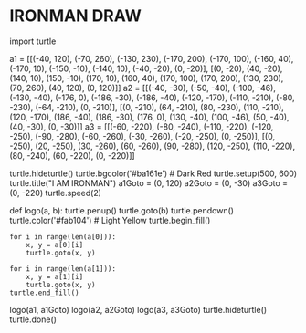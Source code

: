 # IRONMAN DRAW

import turtle

a1 = [[(-40, 120), (-70, 260), (-130, 230), (-170, 200), (-170, 100), (-160, 40), (-170, 10), (-150, -10), (-140, 10),
           (-40, -20), (0, -20)],
          [(0, -20), (40, -20), (140, 10), (150, -10), (170, 10), (160, 40), (170, 100), (170, 200), (130, 230), (70, 260),
           (40, 120), (0, 120)]]
a2 = [[(-40, -30), (-50, -40), (-100, -46), (-130, -40), (-176, 0), (-186, -30), (-186, -40), (-120, -170), (-110, -210),
           (-80, -230), (-64, -210), (0, -210)],
          [(0, -210), (64, -210), (80, -230), (110, -210), (120, -170), (186, -40), (186, -30), (176, 0), (130, -40),
           (100, -46), (50, -40), (40, -30), (0, -30)]]
a3 = [[(-60, -220), (-80, -240), (-110, -220), (-120, -250), (-90, -280), (-60, -260), (-30, -260), (-20, -250),
           (0, -250)],
          [(0, -250), (20, -250), (30, -260), (60, -260), (90, -280), (120, -250), (110, -220), (80, -240), (60, -220),
           (0, -220)]]

turtle.hideturtle()
turtle.bgcolor('#ba161e')  # Dark Red
turtle.setup(500, 600)
turtle.title("I AM IRONMAN")
a1Goto = (0, 120)
a2Goto = (0, -30)
a3Goto = (0, -220)
turtle.speed(2)


def logo(a, b):
    turtle.penup()
    turtle.goto(b)
    turtle.pendown()
    turtle.color('#fab104')  # Light Yellow
    turtle.begin_fill()

    for i in range(len(a[0])):
        x, y = a[0][i]
        turtle.goto(x, y)

    for i in range(len(a[1])):
        x, y = a[1][i]
        turtle.goto(x, y)
    turtle.end_fill()


logo(a1, a1Goto)
logo(a2, a2Goto)
logo(a3, a3Goto)
turtle.hideturtle()
turtle.done()
